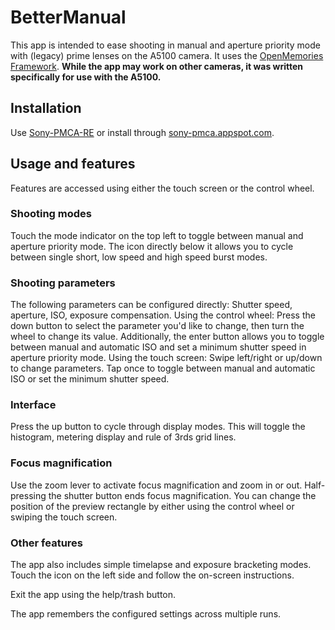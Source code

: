 # BetterManual

This app is intended to ease shooting in manual and aperture priority mode with (legacy) prime lenses on the A5100 camera. It uses the [OpenMemories Framework](https://github.com/ma1co/OpenMemories-Framework).
**While the app may work on other cameras, it was written specifically for use with the A5100.**

## Installation ##

Use [Sony-PMCA-RE](https://github.com/ma1co/Sony-PMCA-RE) or install through [sony-pmca.appspot.com](https://sony-pmca.appspot.com/apps).

## Usage and features ##

Features are accessed using either the touch screen or the control wheel.

### Shooting modes ###

Touch the mode indicator on the top left to toggle between manual and aperture priority mode.
The icon directly below it allows you to cycle between single short, low speed and high speed burst modes.

### Shooting parameters ###

The following parameters can be configured directly: Shutter speed, aperture, ISO, exposure compensation.
Using the control wheel: Press the down button to select the parameter you'd like to change, then turn the wheel to change its value. Additionally, the enter button allows you to toggle between manual and automatic ISO and set a minimum shutter speed in aperture priority mode.
Using the touch screen: Swipe left/right or up/down to change parameters. Tap once to toggle between manual and automatic ISO or set the minimum shutter speed.

### Interface ###

Press the up button to cycle through display modes. This will toggle the histogram, metering display and rule of 3rds grid lines.

### Focus magnification ###

Use the zoom lever to activate focus magnification and zoom in or out. Half-pressing the shutter button ends focus magnification. You can change the position of the preview rectangle by either using the control wheel or swiping the touch screen.

### Other features ###

The app also includes simple timelapse and exposure bracketing modes. Touch the icon on the left side and follow the on-screen instructions.

Exit the app using the help/trash button.

The app remembers the configured settings across multiple runs.
